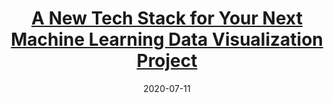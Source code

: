 ---
type: blog
layout: archive
date: 2020-07-11
title: "[A New Tech Stack for Your Next Machine Learning Data Visualization Project
](https://towardsdatascience.com/a-new-tech-stack-for-your-next-machine-learning-data-visualization-project-ea64e3de3241)"
header:
  teaser: "https://miro.medium.com/max/543/1*717_cKQruiZjz_n0Mr8ZFQ.gif"
excerpt: "Observable/D3.js and Google Colab/Python Tech Stack — A case example of designing an interactive, configurable, and dynamic data…"
category:
  - Data Visualization
  - Machine Learning
---